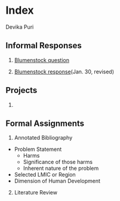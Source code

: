 # Index

Devika Puri

## Informal Responses

1. [Blumenstock question](https://github.com/dpuri-wm/workshop/blob/master/blumenstock.md)

2. [Blumenstock response](https://dpuri-wm.github.io/workshop/blumenstock)(Jan. 30, revised)



## Projects

1.


## Formal Assignments

1. Annotated Bibliography
- Problem Statement
  - Harms
  - Significance of those harms
  - Inherent nature of the problem
- Selected LMIC or Region
- Dimension of Human Development

2. Literature Review

